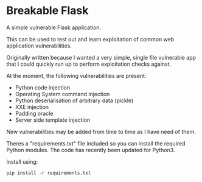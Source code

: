# Breakable Flask


A simple vulnerable Flask application.

This can be used to test out and learn exploitation of common web application vulnerabilities. 

Originally written because I wanted a very simple, single file vulnerable app that I could quickly run up to perform exploitation checks against. 

At the moment, the following vulnerabilities are present:
* Python code injection
* Operating System command injection
* Python deserialisation of arbitrary data (pickle)
* XXE injection
* Padding oracle
* Server side template injection


New vulnerabilities may be added from time to time as I have need of them.

Theres a "requirements.txt" file included so you can install the required Python modules. The code has recently been updated for Python3.

Install using:

    pip install -r requirements.txt
